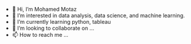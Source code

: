- 👋 Hi, I’m Mohamed Motaz
- 👀 I’m interested in data analysis, data science, and machine learning.
- 🌱 I’m currently learning python, tableau
- 💞️ I’m looking to collaborate on ...
- 📫 How to reach me ...

<!---
MohamedMotaz1/MohamedMotaz1 is a ✨ special ✨ repository because its `README.md` (this file) appears on your GitHub profile.
You can click the Preview link to take a look at your changes.
--->
